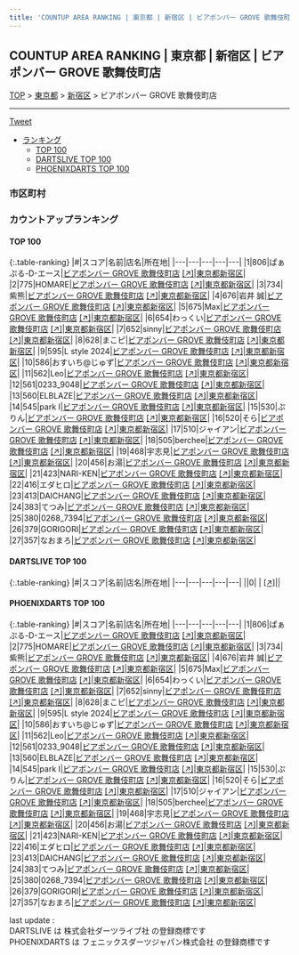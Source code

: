```yaml
---
title: 'COUNTUP AREA RANKING | 東京都 | 新宿区 | ビアポンバー GROVE 歌舞伎町店'
---
```

## COUNTUP AREA RANKING | 東京都 | 新宿区 | ビアポンバー GROVE 歌舞伎町店

[TOP](/darts/rank/) > [東京都](/darts/rank/東京都/) > [新宿区](/darts/rank/東京都/新宿区/) > ビアポンバー GROVE 歌舞伎町店

___

<a href="https://twitter.com/share?ref_src=twsrc%5Etfw" data-text="COUNTUP AREA RANKING | 東京都新宿区ビアポンバー GROVE 歌舞伎町店" class="twitter-share-button" data-hashtags="DARTSLIVE,PHOENIXDARTS,darts,ダーツ" data-show-count="false">Tweet</a>

* [ランキング](#カウントアップランキング)
    * [TOP 100](#top-100)
    * [DARTSLIVE TOP 100](#dartslive-top-100)
    * [PHOENIXDARTS TOP 100](#phoenixdarts-top-100)

### 市区町村

<ul>

</ul>

### カウントアップランキング

#### TOP 100



{:.table-ranking}
|#|スコア|名前|店名|所在地|
|---|---|---|---|---|
|1|806|<span class="rank-name-pd">ぱぁぷる-D-エース</span>|<a href="/darts/rank/shops/84752.html">ビアポンバー GROVE 歌舞伎町店</a> <a href="https://vs.phoenixdarts.com/jp/shop/shopDetailInfo/s_84752?s_seq=84752">[↗]</a>|<a href="/darts/rank/東京都/新宿区">東京都新宿区</a>|
|2|775|<span class="rank-name-pd">HOMARE</span>|<a href="/darts/rank/shops/84752.html">ビアポンバー GROVE 歌舞伎町店</a> <a href="https://vs.phoenixdarts.com/jp/shop/shopDetailInfo/s_84752?s_seq=84752">[↗]</a>|<a href="/darts/rank/東京都/新宿区">東京都新宿区</a>|
|3|734|<span class="rank-name-pd">紫熊</span>|<a href="/darts/rank/shops/84752.html">ビアポンバー GROVE 歌舞伎町店</a> <a href="https://vs.phoenixdarts.com/jp/shop/shopDetailInfo/s_84752?s_seq=84752">[↗]</a>|<a href="/darts/rank/東京都/新宿区">東京都新宿区</a>|
|4|676|<span class="rank-name-pd"><span class="pro-icon-pd"></span>岩井 誠</span>|<a href="/darts/rank/shops/84752.html">ビアポンバー GROVE 歌舞伎町店</a> <a href="https://vs.phoenixdarts.com/jp/shop/shopDetailInfo/s_84752?s_seq=84752">[↗]</a>|<a href="/darts/rank/東京都/新宿区">東京都新宿区</a>|
|5|675|<span class="rank-name-pd">Max</span>|<a href="/darts/rank/shops/84752.html">ビアポンバー GROVE 歌舞伎町店</a> <a href="https://vs.phoenixdarts.com/jp/shop/shopDetailInfo/s_84752?s_seq=84752">[↗]</a>|<a href="/darts/rank/東京都/新宿区">東京都新宿区</a>|
|6|654|<span class="rank-name-pd">わっくい</span>|<a href="/darts/rank/shops/84752.html">ビアポンバー GROVE 歌舞伎町店</a> <a href="https://vs.phoenixdarts.com/jp/shop/shopDetailInfo/s_84752?s_seq=84752">[↗]</a>|<a href="/darts/rank/東京都/新宿区">東京都新宿区</a>|
|7|652|<span class="rank-name-pd">sinny</span>|<a href="/darts/rank/shops/84752.html">ビアポンバー GROVE 歌舞伎町店</a> <a href="https://vs.phoenixdarts.com/jp/shop/shopDetailInfo/s_84752?s_seq=84752">[↗]</a>|<a href="/darts/rank/東京都/新宿区">東京都新宿区</a>|
|8|628|<span class="rank-name-pd">まこピ</span>|<a href="/darts/rank/shops/84752.html">ビアポンバー GROVE 歌舞伎町店</a> <a href="https://vs.phoenixdarts.com/jp/shop/shopDetailInfo/s_84752?s_seq=84752">[↗]</a>|<a href="/darts/rank/東京都/新宿区">東京都新宿区</a>|
|9|595|<span class="rank-name-pd">L style 2024</span>|<a href="/darts/rank/shops/84752.html">ビアポンバー GROVE 歌舞伎町店</a> <a href="https://vs.phoenixdarts.com/jp/shop/shopDetailInfo/s_84752?s_seq=84752">[↗]</a>|<a href="/darts/rank/東京都/新宿区">東京都新宿区</a>|
|10|586|<span class="rank-name-pd">おすいち@じゅず</span>|<a href="/darts/rank/shops/84752.html">ビアポンバー GROVE 歌舞伎町店</a> <a href="https://vs.phoenixdarts.com/jp/shop/shopDetailInfo/s_84752?s_seq=84752">[↗]</a>|<a href="/darts/rank/東京都/新宿区">東京都新宿区</a>|
|11|562|<span class="rank-name-pd">Leo</span>|<a href="/darts/rank/shops/84752.html">ビアポンバー GROVE 歌舞伎町店</a> <a href="https://vs.phoenixdarts.com/jp/shop/shopDetailInfo/s_84752?s_seq=84752">[↗]</a>|<a href="/darts/rank/東京都/新宿区">東京都新宿区</a>|
|12|561|<span class="rank-name-pd">0233_9048</span>|<a href="/darts/rank/shops/84752.html">ビアポンバー GROVE 歌舞伎町店</a> <a href="https://vs.phoenixdarts.com/jp/shop/shopDetailInfo/s_84752?s_seq=84752">[↗]</a>|<a href="/darts/rank/東京都/新宿区">東京都新宿区</a>|
|13|560|<span class="rank-name-pd">ELBLAZE</span>|<a href="/darts/rank/shops/84752.html">ビアポンバー GROVE 歌舞伎町店</a> <a href="https://vs.phoenixdarts.com/jp/shop/shopDetailInfo/s_84752?s_seq=84752">[↗]</a>|<a href="/darts/rank/東京都/新宿区">東京都新宿区</a>|
|14|545|<span class="rank-name-pd">park I</span>|<a href="/darts/rank/shops/84752.html">ビアポンバー GROVE 歌舞伎町店</a> <a href="https://vs.phoenixdarts.com/jp/shop/shopDetailInfo/s_84752?s_seq=84752">[↗]</a>|<a href="/darts/rank/東京都/新宿区">東京都新宿区</a>|
|15|530|<span class="rank-name-pd">ぷりん</span>|<a href="/darts/rank/shops/84752.html">ビアポンバー GROVE 歌舞伎町店</a> <a href="https://vs.phoenixdarts.com/jp/shop/shopDetailInfo/s_84752?s_seq=84752">[↗]</a>|<a href="/darts/rank/東京都/新宿区">東京都新宿区</a>|
|16|520|<span class="rank-name-pd">そら</span>|<a href="/darts/rank/shops/84752.html">ビアポンバー GROVE 歌舞伎町店</a> <a href="https://vs.phoenixdarts.com/jp/shop/shopDetailInfo/s_84752?s_seq=84752">[↗]</a>|<a href="/darts/rank/東京都/新宿区">東京都新宿区</a>|
|17|510|<span class="rank-name-pd">ジャイアン</span>|<a href="/darts/rank/shops/84752.html">ビアポンバー GROVE 歌舞伎町店</a> <a href="https://vs.phoenixdarts.com/jp/shop/shopDetailInfo/s_84752?s_seq=84752">[↗]</a>|<a href="/darts/rank/東京都/新宿区">東京都新宿区</a>|
|18|505|<span class="rank-name-pd">berchee</span>|<a href="/darts/rank/shops/84752.html">ビアポンバー GROVE 歌舞伎町店</a> <a href="https://vs.phoenixdarts.com/jp/shop/shopDetailInfo/s_84752?s_seq=84752">[↗]</a>|<a href="/darts/rank/東京都/新宿区">東京都新宿区</a>|
|19|468|<span class="rank-name-pd">宇志見</span>|<a href="/darts/rank/shops/84752.html">ビアポンバー GROVE 歌舞伎町店</a> <a href="https://vs.phoenixdarts.com/jp/shop/shopDetailInfo/s_84752?s_seq=84752">[↗]</a>|<a href="/darts/rank/東京都/新宿区">東京都新宿区</a>|
|20|456|<span class="rank-name-pd">お湯</span>|<a href="/darts/rank/shops/84752.html">ビアポンバー GROVE 歌舞伎町店</a> <a href="https://vs.phoenixdarts.com/jp/shop/shopDetailInfo/s_84752?s_seq=84752">[↗]</a>|<a href="/darts/rank/東京都/新宿区">東京都新宿区</a>|
|21|423|<span class="rank-name-pd">NARI-KEN</span>|<a href="/darts/rank/shops/84752.html">ビアポンバー GROVE 歌舞伎町店</a> <a href="https://vs.phoenixdarts.com/jp/shop/shopDetailInfo/s_84752?s_seq=84752">[↗]</a>|<a href="/darts/rank/東京都/新宿区">東京都新宿区</a>|
|22|416|<span class="rank-name-pd">エダヒロ</span>|<a href="/darts/rank/shops/84752.html">ビアポンバー GROVE 歌舞伎町店</a> <a href="https://vs.phoenixdarts.com/jp/shop/shopDetailInfo/s_84752?s_seq=84752">[↗]</a>|<a href="/darts/rank/東京都/新宿区">東京都新宿区</a>|
|23|413|<span class="rank-name-pd">DAICHANG</span>|<a href="/darts/rank/shops/84752.html">ビアポンバー GROVE 歌舞伎町店</a> <a href="https://vs.phoenixdarts.com/jp/shop/shopDetailInfo/s_84752?s_seq=84752">[↗]</a>|<a href="/darts/rank/東京都/新宿区">東京都新宿区</a>|
|24|383|<span class="rank-name-pd">てつみ</span>|<a href="/darts/rank/shops/84752.html">ビアポンバー GROVE 歌舞伎町店</a> <a href="https://vs.phoenixdarts.com/jp/shop/shopDetailInfo/s_84752?s_seq=84752">[↗]</a>|<a href="/darts/rank/東京都/新宿区">東京都新宿区</a>|
|25|380|<span class="rank-name-pd">0268_7394</span>|<a href="/darts/rank/shops/84752.html">ビアポンバー GROVE 歌舞伎町店</a> <a href="https://vs.phoenixdarts.com/jp/shop/shopDetailInfo/s_84752?s_seq=84752">[↗]</a>|<a href="/darts/rank/東京都/新宿区">東京都新宿区</a>|
|26|379|<span class="rank-name-pd">GORIGORI</span>|<a href="/darts/rank/shops/84752.html">ビアポンバー GROVE 歌舞伎町店</a> <a href="https://vs.phoenixdarts.com/jp/shop/shopDetailInfo/s_84752?s_seq=84752">[↗]</a>|<a href="/darts/rank/東京都/新宿区">東京都新宿区</a>|
|27|357|<span class="rank-name-pd">なおまろ</span>|<a href="/darts/rank/shops/84752.html">ビアポンバー GROVE 歌舞伎町店</a> <a href="https://vs.phoenixdarts.com/jp/shop/shopDetailInfo/s_84752?s_seq=84752">[↗]</a>|<a href="/darts/rank/東京都/新宿区">東京都新宿区</a>|


#### DARTSLIVE TOP 100



{:.table-ranking}
|#|スコア|名前|店名|所在地|
|---|---|---|---|---|
||0|<span class="rank-name-dl"> </span>|<a href="/darts/rank/shops/.html"></a> <a href="">[↗]</a>|<a href="/darts/rank//"></a>|


#### PHOENIXDARTS TOP 100



{:.table-ranking}
|#|スコア|名前|店名|所在地|
|---|---|---|---|---|
|1|806|<span class="rank-name-pd">ぱぁぷる-D-エース</span>|<a href="/darts/rank/shops/84752.html">ビアポンバー GROVE 歌舞伎町店</a> <a href="https://vs.phoenixdarts.com/jp/shop/shopDetailInfo/s_84752?s_seq=84752">[↗]</a>|<a href="/darts/rank/東京都/新宿区">東京都新宿区</a>|
|2|775|<span class="rank-name-pd">HOMARE</span>|<a href="/darts/rank/shops/84752.html">ビアポンバー GROVE 歌舞伎町店</a> <a href="https://vs.phoenixdarts.com/jp/shop/shopDetailInfo/s_84752?s_seq=84752">[↗]</a>|<a href="/darts/rank/東京都/新宿区">東京都新宿区</a>|
|3|734|<span class="rank-name-pd">紫熊</span>|<a href="/darts/rank/shops/84752.html">ビアポンバー GROVE 歌舞伎町店</a> <a href="https://vs.phoenixdarts.com/jp/shop/shopDetailInfo/s_84752?s_seq=84752">[↗]</a>|<a href="/darts/rank/東京都/新宿区">東京都新宿区</a>|
|4|676|<span class="rank-name-pd"><span class="pro-icon-pd"></span>岩井 誠</span>|<a href="/darts/rank/shops/84752.html">ビアポンバー GROVE 歌舞伎町店</a> <a href="https://vs.phoenixdarts.com/jp/shop/shopDetailInfo/s_84752?s_seq=84752">[↗]</a>|<a href="/darts/rank/東京都/新宿区">東京都新宿区</a>|
|5|675|<span class="rank-name-pd">Max</span>|<a href="/darts/rank/shops/84752.html">ビアポンバー GROVE 歌舞伎町店</a> <a href="https://vs.phoenixdarts.com/jp/shop/shopDetailInfo/s_84752?s_seq=84752">[↗]</a>|<a href="/darts/rank/東京都/新宿区">東京都新宿区</a>|
|6|654|<span class="rank-name-pd">わっくい</span>|<a href="/darts/rank/shops/84752.html">ビアポンバー GROVE 歌舞伎町店</a> <a href="https://vs.phoenixdarts.com/jp/shop/shopDetailInfo/s_84752?s_seq=84752">[↗]</a>|<a href="/darts/rank/東京都/新宿区">東京都新宿区</a>|
|7|652|<span class="rank-name-pd">sinny</span>|<a href="/darts/rank/shops/84752.html">ビアポンバー GROVE 歌舞伎町店</a> <a href="https://vs.phoenixdarts.com/jp/shop/shopDetailInfo/s_84752?s_seq=84752">[↗]</a>|<a href="/darts/rank/東京都/新宿区">東京都新宿区</a>|
|8|628|<span class="rank-name-pd">まこピ</span>|<a href="/darts/rank/shops/84752.html">ビアポンバー GROVE 歌舞伎町店</a> <a href="https://vs.phoenixdarts.com/jp/shop/shopDetailInfo/s_84752?s_seq=84752">[↗]</a>|<a href="/darts/rank/東京都/新宿区">東京都新宿区</a>|
|9|595|<span class="rank-name-pd">L style 2024</span>|<a href="/darts/rank/shops/84752.html">ビアポンバー GROVE 歌舞伎町店</a> <a href="https://vs.phoenixdarts.com/jp/shop/shopDetailInfo/s_84752?s_seq=84752">[↗]</a>|<a href="/darts/rank/東京都/新宿区">東京都新宿区</a>|
|10|586|<span class="rank-name-pd">おすいち@じゅず</span>|<a href="/darts/rank/shops/84752.html">ビアポンバー GROVE 歌舞伎町店</a> <a href="https://vs.phoenixdarts.com/jp/shop/shopDetailInfo/s_84752?s_seq=84752">[↗]</a>|<a href="/darts/rank/東京都/新宿区">東京都新宿区</a>|
|11|562|<span class="rank-name-pd">Leo</span>|<a href="/darts/rank/shops/84752.html">ビアポンバー GROVE 歌舞伎町店</a> <a href="https://vs.phoenixdarts.com/jp/shop/shopDetailInfo/s_84752?s_seq=84752">[↗]</a>|<a href="/darts/rank/東京都/新宿区">東京都新宿区</a>|
|12|561|<span class="rank-name-pd">0233_9048</span>|<a href="/darts/rank/shops/84752.html">ビアポンバー GROVE 歌舞伎町店</a> <a href="https://vs.phoenixdarts.com/jp/shop/shopDetailInfo/s_84752?s_seq=84752">[↗]</a>|<a href="/darts/rank/東京都/新宿区">東京都新宿区</a>|
|13|560|<span class="rank-name-pd">ELBLAZE</span>|<a href="/darts/rank/shops/84752.html">ビアポンバー GROVE 歌舞伎町店</a> <a href="https://vs.phoenixdarts.com/jp/shop/shopDetailInfo/s_84752?s_seq=84752">[↗]</a>|<a href="/darts/rank/東京都/新宿区">東京都新宿区</a>|
|14|545|<span class="rank-name-pd">park I</span>|<a href="/darts/rank/shops/84752.html">ビアポンバー GROVE 歌舞伎町店</a> <a href="https://vs.phoenixdarts.com/jp/shop/shopDetailInfo/s_84752?s_seq=84752">[↗]</a>|<a href="/darts/rank/東京都/新宿区">東京都新宿区</a>|
|15|530|<span class="rank-name-pd">ぷりん</span>|<a href="/darts/rank/shops/84752.html">ビアポンバー GROVE 歌舞伎町店</a> <a href="https://vs.phoenixdarts.com/jp/shop/shopDetailInfo/s_84752?s_seq=84752">[↗]</a>|<a href="/darts/rank/東京都/新宿区">東京都新宿区</a>|
|16|520|<span class="rank-name-pd">そら</span>|<a href="/darts/rank/shops/84752.html">ビアポンバー GROVE 歌舞伎町店</a> <a href="https://vs.phoenixdarts.com/jp/shop/shopDetailInfo/s_84752?s_seq=84752">[↗]</a>|<a href="/darts/rank/東京都/新宿区">東京都新宿区</a>|
|17|510|<span class="rank-name-pd">ジャイアン</span>|<a href="/darts/rank/shops/84752.html">ビアポンバー GROVE 歌舞伎町店</a> <a href="https://vs.phoenixdarts.com/jp/shop/shopDetailInfo/s_84752?s_seq=84752">[↗]</a>|<a href="/darts/rank/東京都/新宿区">東京都新宿区</a>|
|18|505|<span class="rank-name-pd">berchee</span>|<a href="/darts/rank/shops/84752.html">ビアポンバー GROVE 歌舞伎町店</a> <a href="https://vs.phoenixdarts.com/jp/shop/shopDetailInfo/s_84752?s_seq=84752">[↗]</a>|<a href="/darts/rank/東京都/新宿区">東京都新宿区</a>|
|19|468|<span class="rank-name-pd">宇志見</span>|<a href="/darts/rank/shops/84752.html">ビアポンバー GROVE 歌舞伎町店</a> <a href="https://vs.phoenixdarts.com/jp/shop/shopDetailInfo/s_84752?s_seq=84752">[↗]</a>|<a href="/darts/rank/東京都/新宿区">東京都新宿区</a>|
|20|456|<span class="rank-name-pd">お湯</span>|<a href="/darts/rank/shops/84752.html">ビアポンバー GROVE 歌舞伎町店</a> <a href="https://vs.phoenixdarts.com/jp/shop/shopDetailInfo/s_84752?s_seq=84752">[↗]</a>|<a href="/darts/rank/東京都/新宿区">東京都新宿区</a>|
|21|423|<span class="rank-name-pd">NARI-KEN</span>|<a href="/darts/rank/shops/84752.html">ビアポンバー GROVE 歌舞伎町店</a> <a href="https://vs.phoenixdarts.com/jp/shop/shopDetailInfo/s_84752?s_seq=84752">[↗]</a>|<a href="/darts/rank/東京都/新宿区">東京都新宿区</a>|
|22|416|<span class="rank-name-pd">エダヒロ</span>|<a href="/darts/rank/shops/84752.html">ビアポンバー GROVE 歌舞伎町店</a> <a href="https://vs.phoenixdarts.com/jp/shop/shopDetailInfo/s_84752?s_seq=84752">[↗]</a>|<a href="/darts/rank/東京都/新宿区">東京都新宿区</a>|
|23|413|<span class="rank-name-pd">DAICHANG</span>|<a href="/darts/rank/shops/84752.html">ビアポンバー GROVE 歌舞伎町店</a> <a href="https://vs.phoenixdarts.com/jp/shop/shopDetailInfo/s_84752?s_seq=84752">[↗]</a>|<a href="/darts/rank/東京都/新宿区">東京都新宿区</a>|
|24|383|<span class="rank-name-pd">てつみ</span>|<a href="/darts/rank/shops/84752.html">ビアポンバー GROVE 歌舞伎町店</a> <a href="https://vs.phoenixdarts.com/jp/shop/shopDetailInfo/s_84752?s_seq=84752">[↗]</a>|<a href="/darts/rank/東京都/新宿区">東京都新宿区</a>|
|25|380|<span class="rank-name-pd">0268_7394</span>|<a href="/darts/rank/shops/84752.html">ビアポンバー GROVE 歌舞伎町店</a> <a href="https://vs.phoenixdarts.com/jp/shop/shopDetailInfo/s_84752?s_seq=84752">[↗]</a>|<a href="/darts/rank/東京都/新宿区">東京都新宿区</a>|
|26|379|<span class="rank-name-pd">GORIGORI</span>|<a href="/darts/rank/shops/84752.html">ビアポンバー GROVE 歌舞伎町店</a> <a href="https://vs.phoenixdarts.com/jp/shop/shopDetailInfo/s_84752?s_seq=84752">[↗]</a>|<a href="/darts/rank/東京都/新宿区">東京都新宿区</a>|
|27|357|<span class="rank-name-pd">なおまろ</span>|<a href="/darts/rank/shops/84752.html">ビアポンバー GROVE 歌舞伎町店</a> <a href="https://vs.phoenixdarts.com/jp/shop/shopDetailInfo/s_84752?s_seq=84752">[↗]</a>|<a href="/darts/rank/東京都/新宿区">東京都新宿区</a>|


<div class="footer border-top border-gray-light mt-5 pt-3 text-right text-gray">
    last update : <span style="font-weight: italic" id="foot_last_modified"></span><br />
    DARTSLIVE は 株式会社ダーツライブ社 の登録商標です<br />
    PHOENIXDARTS は フェニックスダーツジャパン株式会社 の登録商標です<br />
</div>

<script src="https://cdnjs.cloudflare.com/ajax/libs/jquery.tablesorter/2.31.3/js/jquery.tablesorter.min.js" integrity="sha512-qzgd5cYSZcosqpzpn7zF2ZId8f/8CHmFKZ8j7mU4OUXTNRd5g+ZHBPsgKEwoqxCtdQvExE5LprwwPAgoicguNg==" crossorigin="anonymous" referrerpolicy="no-referrer"></script>
<link rel="stylesheet" href="https://cdnjs.cloudflare.com/ajax/libs/jquery.tablesorter/2.31.3/css/theme.default.min.css" integrity="sha512-wghhOJkjQX0Lh3NSWvNKeZ0ZpNn+SPVXX1Qyc9OCaogADktxrBiBdKGDoqVUOyhStvMBmJQ8ZdMHiR3wuEq8+w==" crossorigin="anonymous" referrerpolicy="no-referrer" />
<script>
$(function() {
    $(".table-ranking").tablesorter({sortList:[[0, 0]]});
    $("#foot_last_modified").text(formatDate(new Date(document.lastModified), 'yyyy-MM-dd HH:mm:ss'));
});
</script>

<script async src="https://platform.twitter.com/widgets.js" charset="utf-8"></script>